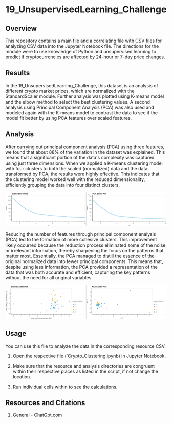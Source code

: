 # 19_UnsupervisedLearning_Challenge
## Overview

This repository contains a main file and a correlating file with CSV files for analyzing CSV data into the Jupyter Notebook file. The directions for the module were to use knowledge of Python and unsupervised learning to predict if cryptocurrencies are affected by 24-hour or 7-day price changes.

## Results

In the 19_UnsupervisedLearning_Challenge, this dataset is an analysis of different crypto market prices, which are normalized with the StandardScaler module. Further analysis was plotted using K-means model and the elbow method to select the best clustering values. A second analysis using Principal Component Analysis (PCA) was also used and modeled again with the K-means model to contrast the data to see if the model fit better by using PCA features over scaled features.

## Analysis

After carrying out principal component analysis (PCA) using three features, we found that about 88% of the variation in the dataset was explained. This means that a significant portion of the data's complexity was captured using just three dimensions. When we applied a K-means clustering model with four clusters to both the scaled (normalized) data and the data transformed by PCA, the results were highly effective. This indicates that the clustering model worked well with the reduced dimensionality, efficiently grouping the data into four distinct clusters.

<p align="center">
<img src="https://github.com/tiascott01/19_UnsupervisedLearning_Challenge/blob/main/Assets/elbows.png" width="750">
</p>

Reducing the number of features through principal component analysis (PCA) led to the formation of more cohesive clusters. This improvement likely occurred because the reduction process eliminated some of the noise or irrelevant information, thereby sharpening the focus on the patterns that matter most. Essentially, the PCA managed to distill the essence of the original normalized data into fewer principal components. This means that, despite using less information, the PCA provided a representation of the data that was both accurate and efficient, capturing the key patterns without the need for all original variables.

<p align="center">
<img src="https://github.com/tiascott01/19_UnsupervisedLearning_Challenge/blob/main/Assets/scatters.png" width="750">
</p>



## Usage

You can use this file to analyze the data in the corresponding resource CSV.

1. Open the respective file (`Crypto_Clustering.ipynb) in Jupyter Notebook.

2. Make sure that the resource and analysis directories are congruent within their respective places as listed in the script, if not change the location.

3. Run individual cells within to see the calculations.

## Resources and Citations

1. General - ChatGpt.com
